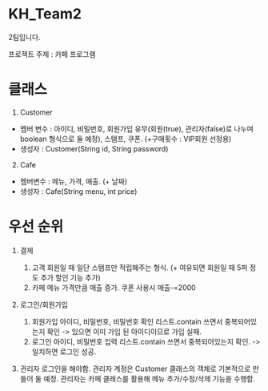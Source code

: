 # KH_Team2
2팀입니다.

프로젝트 주제 : 카페 프로그램

# 클래스
1.  Customer
   - 멤버 변수 : 아이디, 비밀번호, 회원가입 유무(회원(true), 관리자(false)로 나누며 boolean 형식으로 둘 예정), 스탬프, 쿠폰. (+구매횟수 :  VIP회원 선정용)
   - 생성자 : Customer(String id, String password)
    
2.  Cafe
   - 멤버변수 : 메뉴, 가격, 매출. (+ 날짜)
   - 생성자 : Cafe(String menu, int price)


# 우선 순위
1. 결제
   1) 고객
      회원일 때 일단 스탬프만 적립해주는 형식. (+ 여유되면 회원일 때 5퍼 정도 추가 할인 기능 추가)
   2) 카페
      메뉴 가격만큼 매출 증가. 쿠폰 사용시 매출-=2000
      
2. 로그인/회원가입
   1) 회원가입
      아이디, 비밀번호, 비밀번호 확인
      리스트.contain 쓰면서 중복되어있는지 확인 -> 있으면 이미 가입 된 아이디이므로 가입 실패.
   2) 로그인
      아이디, 비밀번호 입력
      리스트.contain 쓰면서 중복되어있는지 확인. -> 일치하면 로그인 성공.

3. 관리자
   로그인을 해야함. 관리자 계정은 Customer 클래스의 객체로 기본적으로 만들어 둘 예정.
   관리자는 카페 클래스를 활용해 메뉴 추가/수정/삭제 기능을 수행함.
